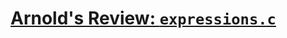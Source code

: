 # [Arnold's Review: `expressions.c`](https://mcs.utm.utoronto.ca/~209/23s/lectures/src/c/expressions.c)